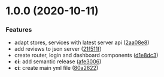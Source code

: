 # 1.0.0 (2020-10-11)


### Features

* adapt stores, services with latest server api ([2aa08e8](https://github.com/MT-CygnusA/react-boilerplate/commit/2aa08e81a3128c6235edbd0c1a0264b2dfccc102))
* add reviews to json server ([21f511f](https://github.com/MT-CygnusA/react-boilerplate/commit/21f511ff37e5bba9a39a2569caa1a3a670fe5433))
* create router, login and dashboard components ([d1e8dc3](https://github.com/MT-CygnusA/react-boilerplate/commit/d1e8dc3526bbdbe5bffacca87d683019a027627f))
* **ci:** add semantic release ([afe3006](https://github.com/MT-CygnusA/react-boilerplate/commit/afe3006d6c37a2484f479537118fb92216394058))
* **ci:** create main yml file ([80a2822](https://github.com/MT-CygnusA/react-boilerplate/commit/80a282203ad0439f717c75651daddfebbbe19091))
